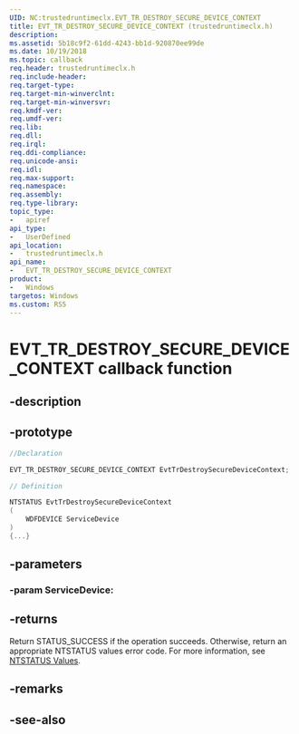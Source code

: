 ```yaml
---
UID: NC:trustedruntimeclx.EVT_TR_DESTROY_SECURE_DEVICE_CONTEXT
title: EVT_TR_DESTROY_SECURE_DEVICE_CONTEXT (trustedruntimeclx.h)
description: 
ms.assetid: 5b18c9f2-61dd-4243-bb1d-920870ee99de
ms.date: 10/19/2018
ms.topic: callback
req.header: trustedruntimeclx.h
req.include-header:
req.target-type:
req.target-min-winverclnt:
req.target-min-winversvr:
req.kmdf-ver:
req.umdf-ver:
req.lib:
req.dll:
req.irql: 
req.ddi-compliance:
req.unicode-ansi:
req.idl:
req.max-support:
req.namespace:
req.assembly:
req.type-library: 
topic_type: 
-	apiref
api_type: 
-	UserDefined
api_location: 
-	trustedruntimeclx.h
api_name: 
-	EVT_TR_DESTROY_SECURE_DEVICE_CONTEXT
product:
-	Windows
targetos: Windows
ms.custom: RS5
---
```


# EVT_TR_DESTROY_SECURE_DEVICE_CONTEXT callback function

## -description

 

## -prototype

```cpp
//Declaration

EVT_TR_DESTROY_SECURE_DEVICE_CONTEXT EvtTrDestroySecureDeviceContext; 

// Definition

NTSTATUS EvtTrDestroySecureDeviceContext 
(
	WDFDEVICE ServiceDevice
)
{...}

```

## -parameters

### -param ServiceDevice: 



## -returns


Return STATUS_SUCCESS if the operation succeeds. Otherwise, return an appropriate NTSTATUS values error code. For more information, see [NTSTATUS Values](https://docs.microsoft.com/windows-hardware/drivers/kernel/ntstatus-values).

## -remarks




## -see-also
